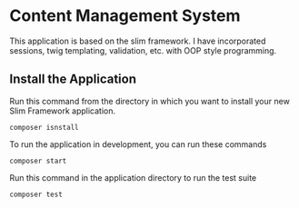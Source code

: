 # Content Management System
This application is based on the slim framework. I have incorporated sessions, twig templating, validation, etc. with OOP style programming.

## Install the Application

Run this command from the directory in which you want to install your new Slim Framework application.

    composer isnstall

To run the application in development, you can run these commands 

    composer start
    
Run this command in the application directory to run the test suite

	composer test
